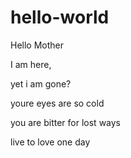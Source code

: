 # hello-world

Hello Mother

I am  here,

yet i am gone?

youre eyes are so cold

you are bitter for lost ways

live to love one day
